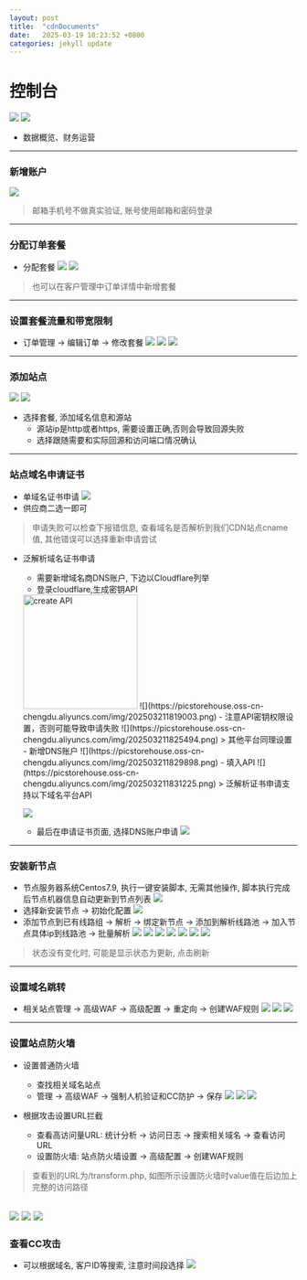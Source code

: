```yaml
---
layout: post
title:  "cdnDocuments"
date:   2025-03-19 10:23:52 +0800
categories: jekyll update
---
```



# 控制台
![](https://picstorehouse.oss-cn-chengdu.aliyuncs.com/img/202503191745343.png)
![](https://picstorehouse.oss-cn-chengdu.aliyuncs.com/img/202503191748484.png)
- 数据概览、财务运营
---


### 新增账户
![](https://picstorehouse.oss-cn-chengdu.aliyuncs.com/img/202503211552858.png)

> 邮箱手机号不做真实验证, 账号使用邮箱和密码登录
---

### 分配订单套餐
- 分配套餐
![](https://picstorehouse.oss-cn-chengdu.aliyuncs.com/img/202503211524597.png)
![](https://picstorehouse.oss-cn-chengdu.aliyuncs.com/img/202503211532609.png)

> 也可以在客户管理中订单详情中新增套餐
---


### 设置套餐流量和带宽限制

- 订单管理 -> 编辑订单 -> 修改套餐
![](https://picstorehouse.oss-cn-chengdu.aliyuncs.com/img/202503211926317.png)
![](https://picstorehouse.oss-cn-chengdu.aliyuncs.com/img/202503211927531.png)
![](https://picstorehouse.oss-cn-chengdu.aliyuncs.com/img/202503211928438.png)
---


### 添加站点

![](https://picstorehouse.oss-cn-chengdu.aliyuncs.com/img/202503211717847.png)
![](https://picstorehouse.oss-cn-chengdu.aliyuncs.com/img/202503211726733.png)
- 选择套餐, 添加域名信息和源站
    - 源站ip是http或者https, 需要设置正确,否则会导致回源失败
    - 选择跟随需要和实际回源和访问端口情况确认
---


### 站点域名申请证书
- 单域名证书申请
![](https://picstorehouse.oss-cn-chengdu.aliyuncs.com/img/202503211749589.png)
- 供应商二选一即可
> 申请失败可以检查下报错信息, 查看域名是否解析到我们CDN站点cname值, 其他错误可以选择重新申请尝试

- 泛解析域名证书申请
    - 需要新增域名商DNS账户, 下边以Cloudflare列举
    - 登录cloudflare,生成密钥API
    <img src="https://picstorehouse.oss-cn-chengdu.aliyuncs.com/img/202503211811497.png" alt="create API" width="200px"/>
    ![](https://picstorehouse.oss-cn-chengdu.aliyuncs.com/img/202503211819003.png)
    - 注意API密钥权限设置，否则可能导致申请失败
    ![](https://picstorehouse.oss-cn-chengdu.aliyuncs.com/img/202503211825494.png)
    > 其他平台同理设置
    - 新增DNS账户
    ![](https://picstorehouse.oss-cn-chengdu.aliyuncs.com/img/202503211829898.png)
    - 填入API
    ![](https://picstorehouse.oss-cn-chengdu.aliyuncs.com/img/202503211831225.png)
    > 泛解析证书申请支持以下域名平台API

    ![](https://picstorehouse.oss-cn-chengdu.aliyuncs.com/img/202503211832981.png)
    - 最后在申请证书页面, 选择DNS账户申请
    ![](https://picstorehouse.oss-cn-chengdu.aliyuncs.com/img/202503211837033.png)
---


### 安装新节点

- 节点服务器系统Centos7.9, 执行一键安装脚本, 无需其他操作, 脚本执行完成后节点机器信息自动更新到节点列表
![](https://picstorehouse.oss-cn-chengdu.aliyuncs.com/img/202503211844810.png)
- 选择新安装节点 -> 初始化配置
![](https://picstorehouse.oss-cn-chengdu.aliyuncs.com/img/202503211850171.png)
- 添加节点到已有线路组 -> 解析 -> 绑定新节点 -> 添加到解析线路池 -> 加入节点具体ip到线路池 -> 批量解析
![](https://picstorehouse.oss-cn-chengdu.aliyuncs.com/img/202503211852663.png)
![](https://picstorehouse.oss-cn-chengdu.aliyuncs.com/img/202503211854491.png)
![](https://picstorehouse.oss-cn-chengdu.aliyuncs.com/img/202503211856639.png)
![](https://picstorehouse.oss-cn-chengdu.aliyuncs.com/img/202503211859654.png)
![](https://picstorehouse.oss-cn-chengdu.aliyuncs.com/img/202503211901045.png)
![](https://picstorehouse.oss-cn-chengdu.aliyuncs.com/img/202503211904190.png)
![](https://picstorehouse.oss-cn-chengdu.aliyuncs.com/img/202503211904335.png)
> 状态没有变化时, 可能是显示状态为更新, 点击刷新
---


### 设置域名跳转

- 相关站点管理 -> 高级WAF -> 高级配置 -> 重定向 -> 创建WAF规则
![](https://picstorehouse.oss-cn-chengdu.aliyuncs.com/img/202503211911377.png)
![](https://picstorehouse.oss-cn-chengdu.aliyuncs.com/img/202503211913639.png)
![](https://picstorehouse.oss-cn-chengdu.aliyuncs.com/img/202503211918599.png)
---

### 设置站点防火墙

- 设置普通防火墙
    - 查找相关域名站点
    - 管理 -> 高级WAF -> 强制人机验证和CC防护 -> 保存
![](https://picstorehouse.oss-cn-chengdu.aliyuncs.com/img/202503211034210.png)
![](https://picstorehouse.oss-cn-chengdu.aliyuncs.com/img/202503211041583.png)
![](https://picstorehouse.oss-cn-chengdu.aliyuncs.com/img/202503211042948.png)

- 根据攻击设置URL拦截
    - 查看高访问量URL: 统计分析 -> 访问日志 -> 搜索相关域名 -> 查看访问URL
    - 设置防火墙: 站点防火墙设置 -> 高级配置 -> 创建WAF规则
> 查看到的URL为/transform.php, 如图所示设置防火墙时value值在后边加上完整的访问路径

![](https://picstorehouse.oss-cn-chengdu.aliyuncs.com/img/202503211054909.png)
![](https://picstorehouse.oss-cn-chengdu.aliyuncs.com/img/202503211102353.png)
![](https://picstorehouse.oss-cn-chengdu.aliyuncs.com/img/202503211111382.png)
---


### 查看CC攻击

- 可以根据域名, 客户ID等搜索, 注意时间段选择
![](https://picstorehouse.oss-cn-chengdu.aliyuncs.com/img/202503211933977.png)